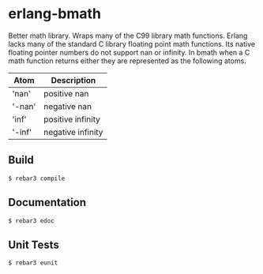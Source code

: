 erlang-bmath
=====

Better math library. Wraps many of the C99 library math functions. Erlang lacks many of the standard C library floating point math functions. Its native floating pointer numbers do not support nan or infinity. In bmath when a C math function returns either they are represented as the following atoms.

| Atom   | Description       |
| ------ | ----------------- |
| 'nan'  | positive nan      |
| '-nan' | negative nan      |
| 'inf'  | positive infinity |
| '-inf' | negative infinity |

Build
-----

    $ rebar3 compile

Documentation
----
    $ rebar3 edoc

Unit Tests
----
    $ rebar3 eunit

